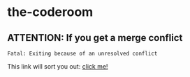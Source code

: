 # the-coderoom

## ATTENTION: If you get a merge conflict
```Fatal: Exiting because of an unresolved conflict```

This link will sort you out: [click me!](https://www.git-tower.com/learn/git/faq/solve-merge-conflicts)
